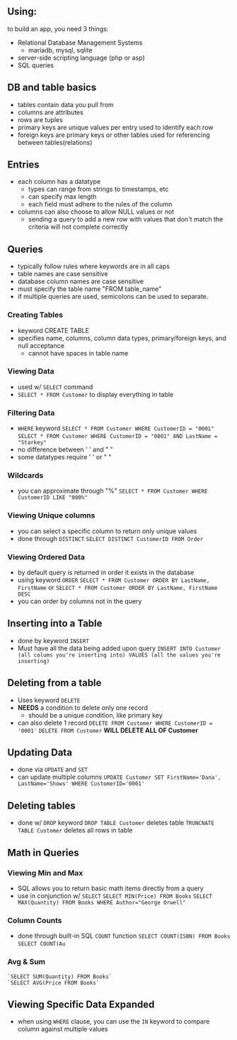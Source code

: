 ## Using:
to build an app, you need 3 things:
- Relational Database Management Systems
	- mariadb, mysql, sqlite
- server-side scripting language (php or asp)
- SQL queries
## DB and table basics
- tables contain data you pull from
- columns are attributes
- rows are tuples
- primary keys are unique values per entry used to identify each row
- foreign keys are primary keys or other tables used for referencing between tables(relations)
## Entries
- each column has a datatype
	- types can range from strings to timestamps, etc
	- can specify max length
	- each field must adhere to the rules of the column
- columns can also choose to allow NULL values or not
	- sending a query to add a new row with values that don't match the criteria will not complete correctly
## Queries
- typically follow rules where keywords are in all caps
- table names are case sensitive
- database column names are case sensitive
- must specify the table name "FROM table_name"
- if multiple queries are used, semicolons can be used to separate.
### Creating Tables
- keyword CREATE TABLE
- specifies name, columns, column data types, primary/foreign keys, and null acceptance
	- cannot have spaces in table name
### Viewing Data
- used w/ `SELECT` command
- `SELECT * FROM Customer` to display everything in table
### Filtering Data
- `WHERE` keyword
	`SELECT * FROM Customer WHERE CustomerID = "0001"`
	`SELECT * FROM Customer WHERE CustomerID = "0001" AND LastName = "Starkey"`	
- no difference between ' ' and " "
- some datatypes require ' ' or " "
### Wildcards
- you can approximate through "%"
	`SELECT * FROM Customer WHERE CustomerID LIKE "000%"`
### Viewing Unique columns
- you can select a specific column to return only unique values
- done through `DISTINCT`
	`SELECT DISTINCT CustomerID FROM Order`
### Viewing Ordered Data
- by default query is returned in order it exists in the database
- using keyword `ORDER`
	`SELECT * FROM Customer ORDER BY LastName, FirstName`
	or
	`SELECT * FROM Customer ORDER BY LastName, FirstName DESC`
- you can order by columns not in the query
## Inserting into a Table
- done by keyword `INSERT`
- Must have all the data being added upon query
	`INSERT INTO Customer (all colums you're inserting into) VALUES (all the values you're inserting)`
## Deleting from a table
- Uses keyword `DELETE`
- **NEEDS** a condition to delete only one record
	- should be a unique condition, like primary key
- can also delete 1 record
	`DELETE FROM Customer WHERE CustomerID = '0001'`
	`DELETE FROM Customer` **WILL DELETE ALL OF Customer**
## Updating Data
- done via `UPDATE` and `SET`
- can update multiple columns
	`UPDATE Customer SET FirstName='Dana', LastName='Shows' WHERE CustomerID='0001'`
## Deleting tables
- done w/ `DROP` keyword
	`DROP TABLE Customer` deletes table
	`TRUNCNATE TABLE Customer` deletes all rows in table
## Math in Queries
### Viewing Min and Max
- SQL allows you to return basic math items directly from a query
- use in conjunction w/ `SELECT`
	`SELECT MIN(Price) FROM Books`
	`SELECT MAX(Quantity) FROM Books WHERE Author="George Orwell"`
### Column Counts
- done through built-in SQL `COUNT` function
	`SELECT COUNT(ISBN) FROM Books`
	`SELECT COUNT(Au`
### Avg & Sum
	`SELECT SUM(Quantity) FROM Books`
	`SELECT AVG(Price FROM Books`
## Viewing Specific Data Expanded
- when using `WHERE` clause, you can use the `IN` keyword to compare column against multiple values

